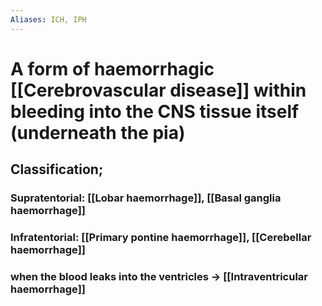 ```yaml
---
Aliases: ICH, IPH
---
```

# A form of haemorrhagic [[Cerebrovascular disease]] within bleeding into the CNS tissue itself (underneath the pia)
## Classification;
### Supratentorial: [[Lobar haemorrhage]], [[Basal ganglia haemorrhage]]
### Infratentorial: [[Primary pontine haemorrhage]], [[Cerebellar haemorrhage]]
### when the blood leaks into the ventricles -> [[Intraventricular haemorrhage]]